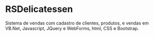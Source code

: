 # RSDelicatessen

Sistema de vendas com cadastro de clientes, produtos, e vendas em VB.Net, Javascript, JQuery e WebForms, html, CSS e Bootstrap.
